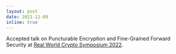 ```yaml
---
layout: post
date: 2021-11-09
inline: true
---
```


Accepted talk on Puncturable Encryption and Fine-Grained Forward Security at <a href="https://rwc.iacr.org/2022/" target="_blank" rel="noopener">Real World Crypto Symposium 2022</a>.